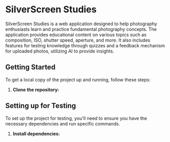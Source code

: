# SilverScreen Studies

SilverScreen Studies is a web application designed to help photography enthusiasts learn and practice fundamental photography concepts. The application provides educational content on various topics such as composition, ISO, shutter speed, aperture, and more. It also includes features for testing knowledge through quizzes and a feedback mechanism for uploaded photos, utilizing AI to provide insights.

## Getting Started

To get a local copy of the project up and running, follow these steps:

1.  **Clone the repository:**





## Setting up for Testing

To set up the project for testing, you'll need to ensure you have the necessary dependencies and run specific commands.

1.  **Install dependencies:**



